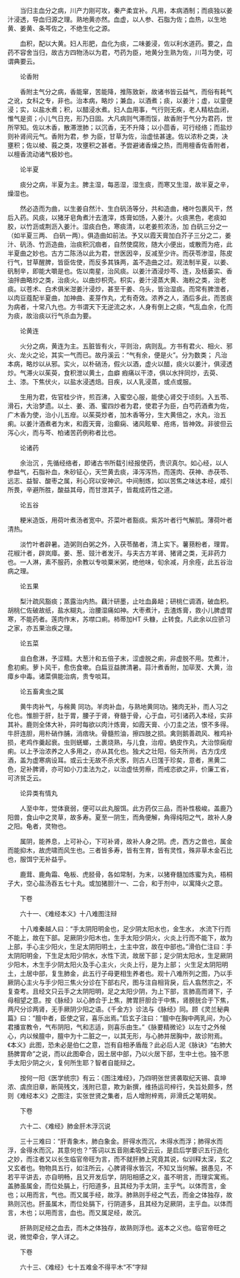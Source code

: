 <!-- { "loadSidebar": true } -->
　　当归主血分之病，川产力刚可攻，秦产柔宜补。凡用，本病酒制；而痰独以姜汁浸透，导血归源之理。熟地黄亦然。血虚，以人参、石脂为佐；血热，以生地黄、姜黄、条芩佐之，不绝生化之源。

　　血积，配以大黄。妇人形肥，血化为痰，二味姜浸，佐以利水道药。要之，血药不容舍当归，故古方四物汤以为君，芍药为臣，地黄分生熟为佐，川芎为使，可谓典要云。

　　论香附

　　香附主气分之病，香能窜，苦能降，推陈致新，故诸书皆云益气，而俗有耗气之讹，女科之专，非也。治本病，略炒；兼血，以酒煮；痰，以姜汁；虚，以童便浸；实，以盐水煮；积，以醋浸水煮。妇人血用事，气行则无疾，老人精枯血闭，惟气是资；小儿气日充，形乃日固。大凡病则气滞而馁，故香附于气分为君药，世所罕知。佐以木香，散滞泄肺；以沉香，无不升降；以小茴香，可行经络；而盐炒则补肾间元气。香附为君，参 为臣，甘草为佐，治虚怯甚速。佐以浓朴之类，决壅积；佐以棱、莪之类，攻壅积之甚者。予尝避诸香燥之热，而用檀香佐香附者，以檀香流动诸气极妙也。

　　论半夏

　　痰分之病，半夏为主。脾主湿，每恶湿，湿生痰，而寒又生湿，故半夏之辛，燥湿也。

　　然必造而为曲，以生姜自然汁、生白矾汤等分，共和造曲，楮叶包裹风干，然后入药。风痰，以猪牙皂角煮汁去渣滓，炼膏如饧，入姜汁。火痰黑色，老痰如胶，以竹沥或荆沥入姜汁。湿痰白色，寒痰清，以老姜煎浓汤，加 白矾三分之一（如半夏三两、 白矾一两）。俱造曲如前法。予又以霞天膏加白芥子三分之二，姜汁、矾汤、竹沥造曲，治痰积沉痼者，自然使腐败，随大小便出，或散而为疮，此半夏曲之妙也。古方二陈汤以此为君，世医因辛，反减至少许。而茯苓渗湿，陈皮行气，甘草醒脾，皆臣佐使，而反多其铢两，盖不造曲之过。观法制半夏，以姜、矾制辛，即能大嚼是也。佐以南星，治风痰。以姜汁酒浸炒芩、连，及栝蒌实、香油拌曲略炒之类，治痰火。以曲炒枳壳。枳实，姜汁浸蒸大黄、海粉之类，治老痰。以苍术、白术俱米泔姜汁浸炒，甚至干姜、乌头，皆治湿痰。而常有脾泄者，以肉豆蔻配半夏曲，加神曲、麦芽作丸，尤有奇效。浓养之人，酒后多此，而苦痰为病者，十常八九也。方书谓天下无逆流之水，人身有倒上之痰，气乱血余，化而为痰，故治痰以行气杀血为要。

　　论黄连

　　火分之病，黄连为主。五脏皆有火，平则治，病则乱。方书有君火、相火、邪火、龙火之论，其实一气而已。故丹溪云：“气有余，便是火”。分为数类； 凡治本病，略炒以从邪。实火，以朴硝汤，假火以酒，虚火以醋，痰火以姜汁，俱浸透炒。气滞火以茱萸，食积泄以黄土，血癖 瘕痛以干漆，俱以水拌同炒，去萸、土、漆。下焦伏火，以盐水浸透焙。目疾，以人乳浸蒸，或点或服。

　　生用为君，佐官桂少许，煎百沸，入蜜空心服，能使心肾交于顷刻。入五苓、滑石，大治梦遗。以土、姜、酒、蜜四炒者为君，使君子为臣，白芍药酒煮为佐，广木香为使，治小儿五疳。以茱萸炒者，加木香等分，生大黄倍之，水丸，治五痢。以姜汁酒煮者为末，和霞天膏，治癫痫、诸风眩晕、疮疡，皆神效。非彼但云泻心火，而与芩、柏诸苦药例称者比也。

　　论诸药

　　余治沉 ，先循经络者，即诸古书所载引经报使药，贵识真尔。如心经，以人参益气，石脂补血，朱砂钲心，天竺黄去痰，泽泻泻热，而莲肉、茯神、赤茯苓、远志、益智、酸枣之属，利心窍以安神识。中间制炼，如以苦焦之味达本经，咸引所畏，辛避所胜，酸益其母，而甘泄其子，皆裁成药性之道。

　　论五谷

　　粳米造饭，用荷叶煮汤者宽中。芥菜叶者豁痰。紫苏叶者行气解肌。薄荷叶者清热。

　　淡竹叶者辟暑。造粥则白粥之外，入茯苓酪者，清上实下。薯蓣粉者，理胃。花椒汁者，辟岚瘴。姜、葱、豉汁者发汗。与夫古方羊肾、猪肾之类，无非药力也。一人淋，素不服药，余教以专啖粟米粥，绝他味，旬余减，月余痊，此五谷治病之理。

　　论五果

　　梨汁疏风豁痰；蒸露治内热。藕汁研墨，止吐血鼻衄；研桃仁调酒，破血积。胡桃仁佐破故纸，盐水糊丸，治腰湿痛如神。大枣煮汁，去渣炼膏，救小儿脾虚胃寒，不能药者。莲肉作末，苏噤口痢。柿蒂加HT 头糠，止转食。凡此余以应骄习之家，亦五果治疾之理。

　　论五菜

　　韭白愈淋，予涩精。大葱汁和五倍子末，涩虚脱之痢，非虚脱不用。苋煮汁，愈初痢。萝卜风干，愈伤食嗽。白扁豆益脾清暑。蒜汁煮香附，加荜茇、大黄，治瘴乡中毒。诸菜俱能治病，贵专啖耳。

　　论五畜禽虫之属

　　黄牛肉补气，与棉黄 同功。羊肉补血，与熟地黄同功。猪肉无补，而人习之化也。惟胆于肝，肚于胃，腰子于肾，脊髓于骨，心于血，可引诸药入本经，实非其补。鹿则全体大补，异时每欲以肉汁炼膏，如霞天膏、小刀圭之法，恨不多得。牛肝连胆，用朴硝作脯，消痞块。骨髓煎油，擦四肢之损。禽则鹅善疏风、稚鸡补损，老鸡作羹起衰。虫则蜣螂，土裹烧熟，与儿食，治疳。蚋皮作丸，大治惊痫疳痢。以上予治浓养之人多用之，亦从其化也。独犬之壮阳，俗夫所尚，古方戊戌酒，盖为虚寒病设耳。或云士无故不杀犬豕，则古人已馐于珍矣，意者，黑黄二色，足补脾肾，亦可如小刀圭法为之，以治虚怯劳瘵，而戒恣欲之非，价廉工省，可济贫乏云。

　　论异类有情丸

　　人至中年，觉体衰弱，便可以此丸服饵。此方药仅三品，而补性极峻。盖鹿乃阳兽，食山中之灵草，故多寿。夏至一阴生，而角便解，角得纯阳之气，故补人身之阳。龟者，灵物也。

　　属阴，能养息，上可补心，下可补肾，故补人身之阴。虎，西方之兽也，属金而能抑木，故虎啸而风生也。三者皆多寿，皆有生育，皆有灵性，殊非草木金石比也，服饵宁无补益乎。

　　鹿茸、鹿角霜、龟板、虎胫骨，各如常制，为末，以猪脊髓加炼蜜为丸，梧桐子大，空心盐汤吞五七十丸。或加猪胆汁一、二合，和于剂中，以寓降火之意。

　　下卷

　　六十一、《难经本义》十八难图注辩

　　十八难秦越人曰：“手太阴阳明金也，足少阴太阳水也，金生水， 水流下行而不能上，故在下部。足厥阴少阳木也，生手太阳少阴火，火炎上行而不能下，故为上部，手心主少阳火，生足太阴阳明土，土主中宫，故在中部也。”滑伯仁注曰：手太阴阳明金，下生足太阳少阴水，水性下流，故居下部；足少阴太阳水，生足厥阴少阳木，木生手少阴太阳火及手心主火，火炎上行，是为上部； 火生足太阴阳明土，土居中部，复生肺金，此五行子母更相生养者也。观十八难所列之图，乃以手厥阴心主火与手少阳三焦火分诊在下部右尺，图与注自相背戾，后人翕然宗之，不复查考。且经文只云手之太阴阳明，足之太阳少阴，为上下部，言肺高而肾下，子母相望之意。按《脉经》以心肺合于上焦，脾胃肝胆合于中焦，肾膀胱合于下焦，两尺分诊两肾，无手厥阴少阳之语。《千金方》诊法与《脉经》同。顾《灵兰秘典篇》曰：“膻中者，臣使之官，喜乐出焉。”启玄子注曰：“膻中在胸中两乳间，为心君播宣教令，气布阴阳，气和志适，则喜乐由生。”《脉要精微论》以左寸之外候心，内以候膻中，膻中为十二脏之一，以其无形，与心肺并居胸中，故诊附焉。《本义》此图，恐未必是伯仁之意，岂有自相矛盾哉？此必后人泥《脉诀》“右肺大肠脾胃命”之说，而以此图牵合，因土居中部，乃以火居下部，生中土也。独不思手太阳少阴之火，复何所生耶？智者自能辩之。

　　按何一阳《医学统宗》有云：《图注难经》，乃四明张世贤袭取纪天锡、袁坤浓、虞庶旧章，断简残文，浅附已意，欺为新撰，维扬运司梓行，失旨处颇多，然则《难经本义》之图注，实张世贤之集者，后人增附梓焉，非滑氏之笔明矣。

　　下卷

　　六十二、《难经》肺金肝木浮沉说

　　三十三难曰：“肝青象木，肺白象金。肝得水而沉，木得水而浮；肺得水而浮，金得水而沉，其意何也？”答词以五音刚柔吸受云云，是启后学要识五行造化之妙，而注者又以长生临官帝旺为言，而不就肝肺上究竟其说，似训释太深，玄之又玄者也。物物具五行，如注所云，心脾肾得水皆沉，不知又当何解。据愚见，不若平平讲去，亦自明畅，且又开发后学，阴阳相感之义，虽不明言，而理实寓焉。盖肺虽属金，而位处膈上，行阳道多，且其经为手太阴，主乎气。以体而言，金也；以用而言，气也。而又属手经，故浮。肺熟则手经之气去，而金之体独存，故熟则沉也。肝虽属木，而位处膈下，行阴道多，且其经为足厥阴，主乎血。以体而言，木也；以用而言，血也。而又属足经，故沉。

　　肝熟则足经之血去，而木之体独存，故熟则浮也。返本之义也。临官帝旺之说，微觉牵合，学人详之。

　　下卷

　　六十三、《难经》七十五难金不得平木“不”字辩

